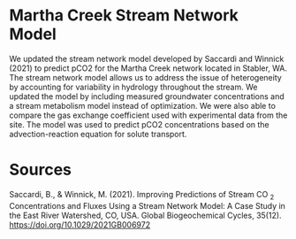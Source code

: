 # Martha Creek Stream Network Model


We updated the stream network model developed by Saccardi and Winnick (2021) to predict pCO2 for the Martha Creek network located in Stabler, WA. The stream network model allows us to address the issue of heterogeneity by accounting for variability in hydrology throughout the stream. We updated the model by including measured groundwater concentrations and a stream metabolism model instead of optimization. We were also able to compare the gas exchange coefficient used with experimental data from the site. The model was used to predict pCO2 concentrations based on the advection-reaction equation for solute transport. 





# Sources
Saccardi, B., & Winnick, M. (2021). Improving Predictions of Stream CO <sub>2</sub> Concentrations and Fluxes Using a Stream Network Model: A Case Study in the East River Watershed, CO, USA. Global Biogeochemical Cycles, 35(12). https://doi.org/10.1029/2021GB006972
 
